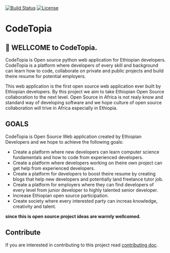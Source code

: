 [![Build Status](https://travis-ci.com/endalk200/CodeTopia.svg?branch=master)](https://travis-ci.com/endalk200/CodeTopia) [![License](https://img.shields.io/badge/License-Apache%202.0-blue.svg)](https://opensource.org/licenses/Apache-2.0)

# CodeTopia

## :vulcan_salute: WELLCOME to CodeTopia.

CodeTopia is Open source python web application for Ethiopian developers. CodeTopia is a platform where developers of every skill and background can learn how to code, collaborate on private and public projects and build theire resume for potential employers.

This web application is the first open source web application ever built by Ethiopian developers. By this project we aim to take Ethiopian Open Source collaboration to the next level. Open Source in Africa is not realy know and standard way of developing software and we hope culture of open source collaboration will trive in Africa especially in Ethiopia.

## GOALS

CodeTopia is Open Source Web application created by Ethiopian Developers and we hope to achieve the following goals:

* Create a platform where new developers can learn computer science fundamentals and how to code from experienced developers.
* Create a platform where developers working on theire own project can get help from experienced developers.
* Create a platform for developers to boost theire resume by creating blogs that help new developers and potentially land freelance tutor job.
* Create a platform for employers where they can find developers of every level from junior developer to highly talented senior developer.
* Increase Ethiopian open source participation.
* Create society where every interested party can increas knowledge, creativity and talent.

**since this is open source project ideas are warmly wellcomed.**

## Contribute

If you are interested in contributing to this project read [contributing doc](https://github.com/endalk200/CodeTopia/blob/master/docs/CONTRIBUTING.md).
